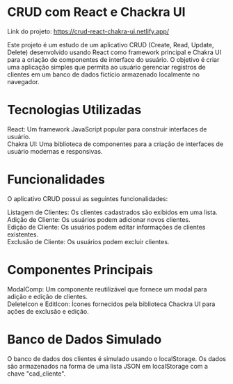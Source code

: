 # CRUD com React e Chackra UI

Link do projeto: https://crud-react-chakra-ui.netlify.app/

Este projeto é um estudo de um aplicativo CRUD (Create, Read, Update, Delete) desenvolvido usando React como framework principal e Chakra UI para a criação de componentes de interface do usuário. O objetivo é criar uma aplicação simples que permita ao usuário gerenciar registros de clientes em um banco de dados fictício armazenado localmente no navegador.

# Tecnologias Utilizadas
React: Um framework JavaScript popular para construir interfaces de usuário.
<br>
Chakra UI: Uma biblioteca de componentes para a criação de interfaces de usuário modernas e responsivas.

# Funcionalidades
O aplicativo CRUD possui as seguintes funcionalidades:

Listagem de Clientes: Os clientes cadastrados são exibidos em uma lista.
<br>
Adição de Cliente: Os usuários podem adicionar novos clientes.
<br>
Edição de Cliente: Os usuários podem editar informações de clientes existentes.
<br>
Exclusão de Cliente: Os usuários podem excluir clientes.
<br>
# Componentes Principais
ModalComp: Um componente reutilizável que fornece um modal para adição e edição de clientes.
<br>
DeleteIcon e EditIcon: Ícones fornecidos pela biblioteca Chackra UI para ações de exclusão e edição.

# Banco de Dados Simulado
O banco de dados dos clientes é simulado usando o localStorage. Os dados são armazenados na forma de uma lista JSON em localStorage com a chave "cad_cliente".
